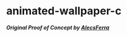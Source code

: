 # animated-wallpaper-c
___Original Proof of Concept by [AlecsFerra](https://gist.github.com/AlecsFerra/ef1cc008990319f3b676eb2d8aa89903)___

